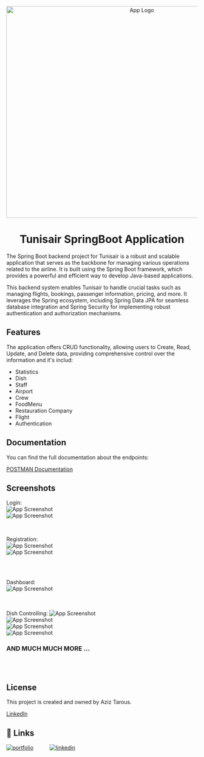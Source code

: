 
<p align="center">
    <img width="698" height="557" src="https://media.discordapp.net/attachments/1111025016704872471/1111299687400607784/image_2023-03-22_130827121-removebg-preview.png" alt="App Logo">
</p>

<h1 align="center">
Tunisair SpringBoot Application
</h1>

The Spring Boot backend project for Tunisair is a robust and scalable application that serves as the backbone for managing various operations related to the airline. It is built using the Spring Boot framework, which provides a powerful and efficient way to develop Java-based applications.

This backend system enables Tunisair to handle crucial tasks such as managing flights, bookings, passenger information, pricing, and more. It leverages the Spring ecosystem, including Spring Data JPA for seamless database integration and Spring Security for implementing robust authentication and authorization mechanisms.


## Features

The application offers CRUD functionality, allowing users to Create, Read, Update, and Delete data, providing comprehensive control over the information and it's includ:
- Statistics
- Dish
- Staff
- Airport
- Crew
- FoodMenu
- Restauration Company
- Flight
- Authentication


## Documentation


You can find the full documentation about the endpoints:

[POSTMAN Documentation](https://documenter.getpostman.com/view/13585043/2s93m62hr7)

## Screenshots
Login:
</br>
![App Screenshot](https://media.discordapp.net/attachments/1111025016704872471/1111300018633183334/image.png?width=1002&height=477)
</br>
![App Screenshot](https://media.discordapp.net/attachments/1111025016704872471/1111300277702774804/image.png?width=996&height=471)
</br>

</br>

Registration:
</br>
![App Screenshot](https://media.discordapp.net/attachments/1111025016704872471/1111300482137329784/image.png?width=1012&height=475)
</br>
![App Screenshot](https://media.discordapp.net/attachments/1111025016704872471/1111300760844648538/image.png?width=1003&height=482)

</br>
</br>

Dashboard:
</br>
![App Screenshot](https://media.discordapp.net/attachments/1111025016704872471/1111301143000264724/image.png?width=1202&height=573)

</br></br>
Dish Controlling:
![App Screenshot](https://media.discordapp.net/attachments/1111025016704872471/1111301218019586208/image.png?width=1202&height=571)
</br>
![App Screenshot](https://media.discordapp.net/attachments/1111025016704872471/1111301884951670825/image.png?width=1202&height=572)
</br>
![App Screenshot](https://media.discordapp.net/attachments/1111025016704872471/1111302852682457098/image.png?width=1202&height=571)
</br>
![App Screenshot](https://media.discordapp.net/attachments/1111025016704872471/1111303221605056522/image.png?width=1202&height=562)
</br>

### AND MUCH MUCH MORE ...
</br></br>
## License

This project is created and owned by Aziz Tarous.

[LinkedIn](https://www.linkedin.com/in/aziz-tarous/)


## 🔗 Links

[![portfolio](https://img.shields.io/badge/my_portfolio-000?style=for-the-badge&logo=ko-fi&logoColor=white)](https://eportfolio-host.web.app) &nbsp;   &nbsp;   &nbsp;   &nbsp;   &nbsp;   [![linkedin](https://img.shields.io/badge/linkedin-0A66C2?style=for-the-badge&logo=linkedin&logoColor=white)](https://www.linkedin.com/in/aziz-tarous/)



